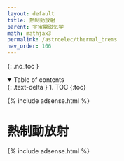 ```yaml
---
layout: default
title: 熱制動放射
parent: 宇宙電磁気学
math: mathjax3
permalink: /astroelec/thermal_brems
nav_order: 106
---
```


{: .no_toc }

<details open markdown="block">
  <summary>
    Table of contents
  </summary>
  {: .text-delta }
1. TOC
{:toc}
</details>

{% include adsense.html %} 

# 熱制動放射



{% include adsense.html %} 
